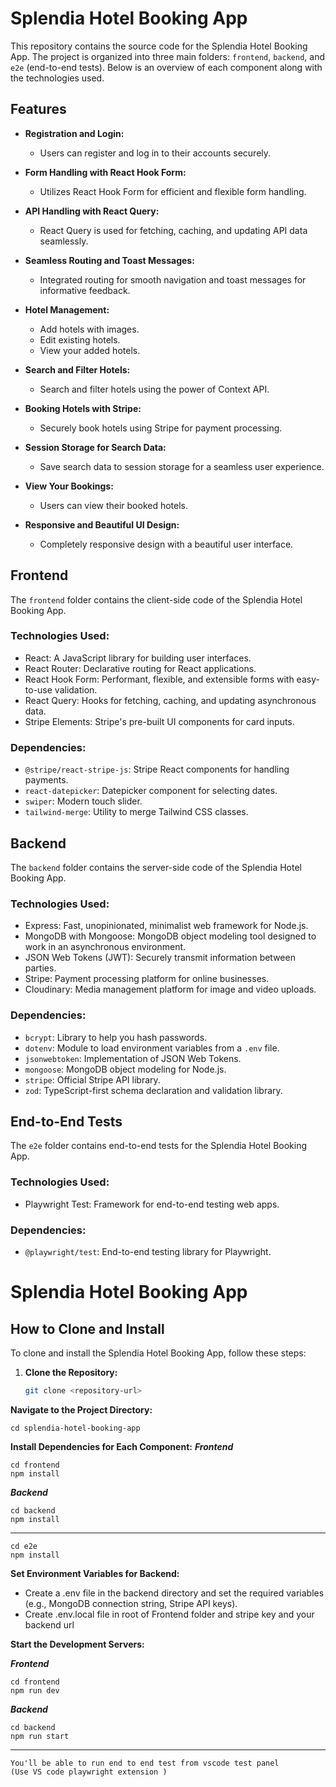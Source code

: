 # Splendia Hotel Booking App

This repository contains the source code for the Splendia Hotel Booking App. The project is organized into three main folders: `frontend`, `backend`, and `e2e` (end-to-end tests). Below is an overview of each component along with the technologies used.

## Features

- **Registration and Login:**
  - Users can register and log in to their accounts securely.

- **Form Handling with React Hook Form:**
  - Utilizes React Hook Form for efficient and flexible form handling.

- **API Handling with React Query:**
  - React Query is used for fetching, caching, and updating API data seamlessly.

- **Seamless Routing and Toast Messages:**
  - Integrated routing for smooth navigation and toast messages for informative feedback.

- **Hotel Management:**
  - Add hotels with images.
  - Edit existing hotels.
  - View your added hotels.

- **Search and Filter Hotels:**
  - Search and filter hotels using the power of Context API.

- **Booking Hotels with Stripe:**
  - Securely book hotels using Stripe for payment processing.

- **Session Storage for Search Data:**
  - Save search data to session storage for a seamless user experience.

- **View Your Bookings:**
  - Users can view their booked hotels.

- **Responsive and Beautiful UI Design:**
  - Completely responsive design with a beautiful user interface.


## Frontend

The `frontend` folder contains the client-side code of the Splendia Hotel Booking App.

### Technologies Used:
- React: A JavaScript library for building user interfaces.
- React Router: Declarative routing for React applications.
- React Hook Form: Performant, flexible, and extensible forms with easy-to-use validation.
- React Query: Hooks for fetching, caching, and updating asynchronous data.
- Stripe Elements: Stripe's pre-built UI components for card inputs.

### Dependencies:
- `@stripe/react-stripe-js`: Stripe React components for handling payments.
- `react-datepicker`: Datepicker component for selecting dates.
- `swiper`: Modern touch slider.
- `tailwind-merge`: Utility to merge Tailwind CSS classes.

## Backend

The `backend` folder contains the server-side code of the Splendia Hotel Booking App.

### Technologies Used:
- Express: Fast, unopinionated, minimalist web framework for Node.js.
- MongoDB with Mongoose: MongoDB object modeling tool designed to work in an asynchronous environment.
- JSON Web Tokens (JWT): Securely transmit information between parties.
- Stripe: Payment processing platform for online businesses.
- Cloudinary: Media management platform for image and video uploads.

### Dependencies:
- `bcrypt`: Library to help you hash passwords.
- `dotenv`: Module to load environment variables from a `.env` file.
- `jsonwebtoken`: Implementation of JSON Web Tokens.
- `mongoose`: MongoDB object modeling for Node.js.
- `stripe`: Official Stripe API library.
- `zod`: TypeScript-first schema declaration and validation library.

## End-to-End Tests

The `e2e` folder contains end-to-end tests for the Splendia Hotel Booking App.

### Technologies Used:
- Playwright Test: Framework for end-to-end testing web apps.

### Dependencies:
- `@playwright/test`: End-to-end testing library for Playwright.

# Splendia Hotel Booking App

## How to Clone and Install

To clone and install the Splendia Hotel Booking App, follow these steps:

1. **Clone the Repository:**
   ```bash
   git clone <repository-url>
   ```
**Navigate to the Project Directory:**
```
cd splendia-hotel-booking-app
```
**Install Dependencies for Each Component:**
***Frontend***
```
cd frontend
npm install
```
***Backend***
```
cd backend
npm install
```
******
```
cd e2e
npm install
```
**Set Environment Variables for Backend:**
- Create a .env file in the backend directory and set the required variables (e.g., MongoDB connection string, Stripe API keys).
- Create .env.local file in root of Frontend folder and stripe key and your backend url

**Start the Development Servers:**

***Frontend***
```
cd frontend
npm run dev
```
***Backend***
```
cd backend
npm run start
```
******
```
You'll be able to run end to end test from vscode test panel
(Use VS code playwright extension )
```


